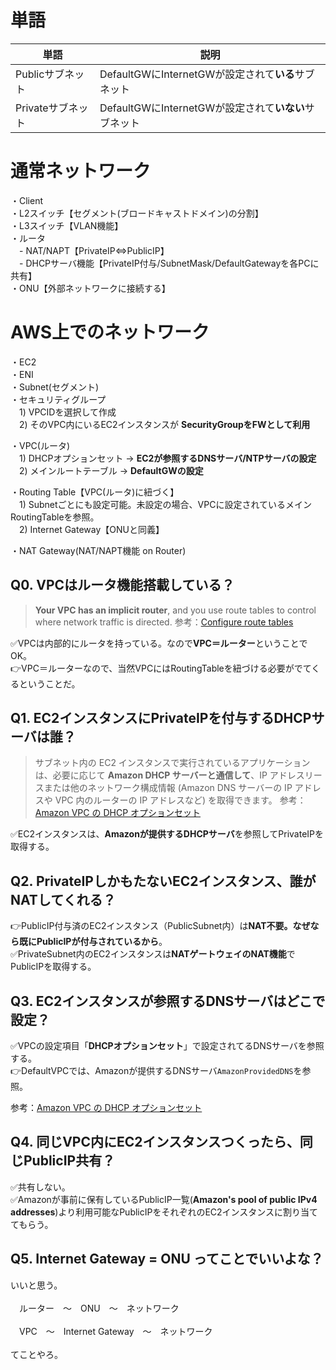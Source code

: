 # 単語
|単語|説明|
|----|----|
|Publicサブネット|DefaultGWにInternetGWが設定されて**いる**サブネット|
|Privateサブネット|DefaultGWにInternetGWが設定されて**いない**サブネット|

# 通常ネットワーク
・Client<br>
・L2スイッチ【セグメント(ブロードキャストドメイン)の分割】<br>
・L3スイッチ【VLAN機能】<br>
・ルータ<br>
　- NAT/NAPT【PrivateIP⇔PublicIP】<br>
　- DHCPサーバ機能【PrivateIP付与/SubnetMask/DefaultGatewayを各PCに共有】<br>
・ONU【外部ネットワークに接続する】


# AWS上でのネットワーク
・EC2<br>
・ENI<br>
・Subnet(セグメント)<br>
・セキュリティグループ<br>
　1) VPCIDを選択して作成<br>
　2) そのVPC内にいるEC2インスタンスが **SecurityGroupをFWとして利用**

・VPC(ルータ)<br>
　1) DHCPオプションセット -> **EC2が参照するDNSサーバ/NTPサーバの設定**<br>
　2) メインルートテーブル -> **DefaultGWの設定**

・Routing Table【VPC(ルータ)に紐づく】<br>
　1) Subnetごとにも設定可能。未設定の場合、VPCに設定されているメインRoutingTableを参照。<br>
　2) Internet Gateway【ONUと同義】

・NAT Gateway(NAT/NAPT機能 on Router)

## Q0. VPCはルータ機能搭載している？
> **Your VPC has an implicit router**, and you use route tables to control where network traffic is directed.
参考：[Configure route tables](https://docs.aws.amazon.com/vpc/latest/userguide/VPC_Route_Tables.html)

✅VPCは内部的にルータを持っている。なので**VPC＝ルーター**ということでOK。<br>
👉VPC＝ルーターなので、当然VPCにはRoutingTableを紐づける必要がでてくるということだ。

## Q1. EC2インスタンスにPrivateIPを付与するDHCPサーバは誰？
> サブネット内の EC2 インスタンスで実行されているアプリケーションは、必要に応じて **Amazon DHCP サーバーと通信して**、IP アドレスリースまたは他のネットワーク構成情報 (Amazon DNS サーバーの IP アドレスや VPC 内のルーターの IP アドレスなど) を取得できます。
参考：[Amazon VPC の DHCP オプションセット](https://docs.aws.amazon.com/ja_jp/vpc/latest/userguide/VPC_DHCP_Options.html)

✅EC2インスタンスは、**Amazonが提供するDHCPサーバ**を参照してPrivateIPを取得する。

## Q2. PrivateIPしかもたないEC2インスタンス、誰がNATしてくれる？
👉PublicIP付与済のEC2インスタンス（PublicSubnet内）は**NAT不要。なぜなら既にPublicIPが付与されているから**。<br>
✅PrivateSubnet内のEC2インスタンスは**NATゲートウェイのNAT機能**でPublicIPを取得する。

## Q3. EC2インスタンスが参照するDNSサーバはどこで設定？
✅VPCの設定項目「**DHCPオプションセット**」で設定されてるDNSサーバを参照する。<br>
👉DefaultVPCでは、Amazonが提供するDNSサーバ`AmazonProvidedDNS`を参照。

参考：[Amazon VPC の DHCP オプションセット](https://docs.aws.amazon.com/ja_jp/vpc/latest/userguide/VPC_DHCP_Options.html)

## Q4. 同じVPC内にEC2インスタンスつくったら、同じPublicIP共有？
✅共有しない。<br>
✅Amazonが事前に保有しているPublicIP一覧(**Amazon's pool of public IPv4 addresses**)より利用可能なPublicIPをそれぞれのEC2インスタンスに割り当ててもらう。

## Q5. Internet Gateway = ONU ってことでいいよな？
いいと思う。<br>
<br>
　ルーター　～　ONU　～　ネットワーク<br>
<br>
　VPC　～　Internet Gateway　～　ネットワーク<br>
<br>
てことやろ。
